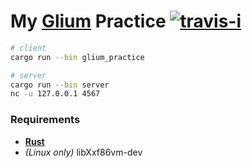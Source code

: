 My [Glium][] Practice [![travis-i][]][travis-a]
========

```sh
# client
cargo run --bin glium_practice

# server
cargo run --bin server
nc -u 127.0.0.1 4567
```

### Requirements

* **[Rust][]**
* *(Linux only)* libXxf86vm-dev

[Glium]: https://github.com/tomaka/glium
[Rust]: http://rust-lang.org
[travis-i]: https://travis-ci.org/simnalamburt/glium-practice.svg?branch=master
[travis-a]: https://travis-ci.org/simnalamburt/glium-practice
